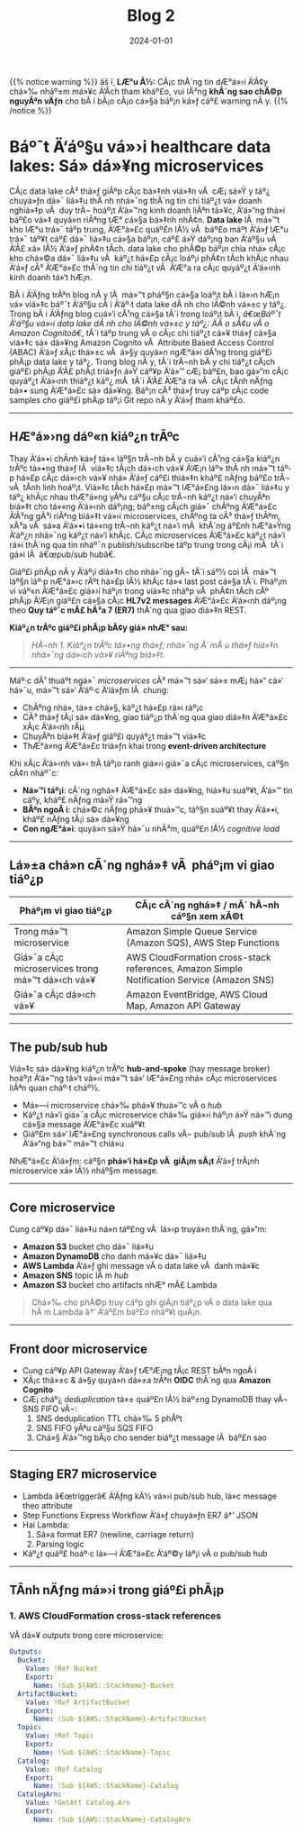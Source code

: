 ﻿---
title: "Blog 2"
date: "2024-01-01"
weight: 1
chapter: false
pre: " <b> 3.2. </b> "
---

{{% notice warning %}}
âš ï¸ **LÆ°u Ã½:** CÃ¡c thÃ´ng tin dÆ°á»›i Ä‘Ã¢y chá»‰ nháº±m má»¥c Ä‘Ã­ch tham kháº£o, vui lÃ²ng **khÃ´ng sao chÃ©p nguyÃªn vÄƒn** cho bÃ i bÃ¡o cÃ¡o cá»§a báº¡n ká»ƒ cáº£ warning nÃ y.
{{% /notice %}}

# Báº¯t Ä‘áº§u vá»›i healthcare data lakes: Sá»­ dá»¥ng microservices

CÃ¡c data lake cÃ³ thá»ƒ giÃºp cÃ¡c bá»‡nh viá»‡n vÃ  cÆ¡ sá»Ÿ y táº¿ chuyá»ƒn dá»¯ liá»‡u thÃ nh nhá»¯ng thÃ´ng tin chi tiáº¿t vá» doanh nghiá»‡p vÃ  duy trÃ¬ hoáº¡t Ä‘á»™ng kinh doanh liÃªn tá»¥c, Ä‘á»“ng thá»i báº£o vá»‡ quyá»n riÃªng tÆ° cá»§a bá»‡nh nhÃ¢n. **Data lake** lÃ  má»™t kho lÆ°u trá»¯ táº­p trung, Ä‘Æ°á»£c quáº£n lÃ½ vÃ  báº£o máº­t Ä‘á»ƒ lÆ°u trá»¯ táº¥t cáº£ dá»¯ liá»‡u cá»§a báº¡n, cáº£ á»Ÿ dáº¡ng ban Ä‘áº§u vÃ  Ä‘Ã£ xá»­ lÃ½ Ä‘á»ƒ phÃ¢n tÃ­ch. data lake cho phÃ©p báº¡n chia nhá» cÃ¡c kho chá»©a dá»¯ liá»‡u vÃ  káº¿t há»£p cÃ¡c loáº¡i phÃ¢n tÃ­ch khÃ¡c nhau Ä‘á»ƒ cÃ³ Ä‘Æ°á»£c thÃ´ng tin chi tiáº¿t vÃ  Ä‘Æ°a ra cÃ¡c quyáº¿t Ä‘á»‹nh kinh doanh tá»‘t hÆ¡n.

BÃ i Ä‘Äƒng trÃªn blog nÃ y lÃ  má»™t pháº§n cá»§a loáº¡t bÃ i lá»›n hÆ¡n vá» viá»‡c báº¯t Ä‘áº§u cÃ i Ä‘áº·t data lake dÃ nh cho lÄ©nh vá»±c y táº¿. Trong bÃ i Ä‘Äƒng blog cuá»‘i cÃ¹ng cá»§a tÃ´i trong loáº¡t bÃ i, *â€œBáº¯t Ä‘áº§u vá»›i data lake dÃ nh cho lÄ©nh vá»±c y táº¿: ÄÃ o sÃ¢u vÃ o Amazon Cognitoâ€*, tÃ´i táº­p trung vÃ o cÃ¡c chi tiáº¿t cá»¥ thá»ƒ cá»§a viá»‡c sá»­ dá»¥ng Amazon Cognito vÃ  Attribute Based Access Control (ABAC) Ä‘á»ƒ xÃ¡c thá»±c vÃ  á»§y quyá»n ngÆ°á»i dÃ¹ng trong giáº£i phÃ¡p data lake y táº¿. Trong blog nÃ y, tÃ´i trÃ¬nh bÃ y chi tiáº¿t cÃ¡ch giáº£i phÃ¡p Ä‘Ã£ phÃ¡t triá»ƒn á»Ÿ cáº¥p Ä‘á»™ cÆ¡ báº£n, bao gá»“m cÃ¡c quyáº¿t Ä‘á»‹nh thiáº¿t káº¿ mÃ  tÃ´i Ä‘Ã£ Ä‘Æ°a ra vÃ  cÃ¡c tÃ­nh nÄƒng bá»• sung Ä‘Æ°á»£c sá»­ dá»¥ng. Báº¡n cÃ³ thá»ƒ truy cáº­p cÃ¡c code samples cho giáº£i phÃ¡p táº¡i Git repo nÃ y Ä‘á»ƒ tham kháº£o.

---

## HÆ°á»›ng dáº«n kiáº¿n trÃºc

Thay Ä‘á»•i chÃ­nh ká»ƒ tá»« láº§n trÃ¬nh bÃ y cuá»‘i cÃ¹ng cá»§a kiáº¿n trÃºc tá»•ng thá»ƒ lÃ  viá»‡c tÃ¡ch dá»‹ch vá»¥ Ä‘Æ¡n láº» thÃ nh má»™t táº­p há»£p cÃ¡c dá»‹ch vá»¥ nhá» Ä‘á»ƒ cáº£i thiá»‡n kháº£ nÄƒng báº£o trÃ¬ vÃ  tÃ­nh linh hoáº¡t. Viá»‡c tÃ­ch há»£p má»™t lÆ°á»£ng lá»›n dá»¯ liá»‡u y táº¿ khÃ¡c nhau thÆ°á»ng yÃªu cáº§u cÃ¡c trÃ¬nh káº¿t ná»‘i chuyÃªn biá»‡t cho tá»«ng Ä‘á»‹nh dáº¡ng; báº±ng cÃ¡ch giá»¯ chÃºng Ä‘Æ°á»£c Ä‘Ã³ng gÃ³i riÃªng biá»‡t vá»›i microservices, chÃºng ta cÃ³ thá»ƒ thÃªm, xÃ³a vÃ  sá»­a Ä‘á»•i tá»«ng trÃ¬nh káº¿t ná»‘i mÃ  khÃ´ng áº£nh hÆ°á»Ÿng Ä‘áº¿n nhá»¯ng káº¿t ná»‘i khÃ¡c. CÃ¡c microservices Ä‘Æ°á»£c káº¿t ná»‘i rá»i thÃ´ng qua tin nháº¯n publish/subscribe táº­p trung trong cÃ¡i mÃ  tÃ´i gá»i lÃ  â€œpub/sub hubâ€.

Giáº£i phÃ¡p nÃ y Ä‘áº¡i diá»‡n cho nhá»¯ng gÃ¬ tÃ´i sáº½ coi lÃ  má»™t láº§n láº·p nÆ°á»›c rÃºt há»£p lÃ½ khÃ¡c tá»« last post cá»§a tÃ´i. Pháº¡m vi váº«n Ä‘Æ°á»£c giá»›i háº¡n trong viá»‡c nháº­p vÃ  phÃ¢n tÃ­ch cÃº phÃ¡p Ä‘Æ¡n giáº£n cá»§a cÃ¡c **HL7v2 messages** Ä‘Æ°á»£c Ä‘á»‹nh dáº¡ng theo **Quy táº¯c mÃ£ hÃ³a 7 (ER7)** thÃ´ng qua giao diá»‡n REST.

**Kiáº¿n trÃºc giáº£i phÃ¡p bÃ¢y giá» nhÆ° sau:**

> *HÃ¬nh 1. Kiáº¿n trÃºc tá»•ng thá»ƒ; nhá»¯ng Ã´ mÃ u thá»ƒ hiá»‡n nhá»¯ng dá»‹ch vá»¥ riÃªng biá»‡t.*

---

Máº·c dÃ¹ thuáº­t ngá»¯ *microservices* cÃ³ má»™t sá»‘ sá»± mÆ¡ há»“ cá»‘ há»¯u, má»™t sá»‘ Ä‘áº·c Ä‘iá»ƒm lÃ  chung:  
- ChÃºng nhá», tá»± chá»§, káº¿t há»£p rá»i ráº¡c  
- CÃ³ thá»ƒ tÃ¡i sá»­ dá»¥ng, giao tiáº¿p thÃ´ng qua giao diá»‡n Ä‘Æ°á»£c xÃ¡c Ä‘á»‹nh rÃµ  
- ChuyÃªn biá»‡t Ä‘á»ƒ giáº£i quyáº¿t má»™t viá»‡c  
- ThÆ°á»ng Ä‘Æ°á»£c triá»ƒn khai trong **event-driven architecture**

Khi xÃ¡c Ä‘á»‹nh vá»‹ trÃ­ táº¡o ranh giá»›i giá»¯a cÃ¡c microservices, cáº§n cÃ¢n nháº¯c:  
- **Ná»™i táº¡i**: cÃ´ng nghá»‡ Ä‘Æ°á»£c sá»­ dá»¥ng, hiá»‡u suáº¥t, Ä‘á»™ tin cáº­y, kháº£ nÄƒng má»Ÿ rá»™ng  
- **BÃªn ngoÃ i**: chá»©c nÄƒng phá»¥ thuá»™c, táº§n suáº¥t thay Ä‘á»•i, kháº£ nÄƒng tÃ¡i sá»­ dá»¥ng  
- **Con ngÆ°á»i**: quyá»n sá»Ÿ há»¯u nhÃ³m, quáº£n lÃ½ *cognitive load*

---

## Lá»±a chá»n cÃ´ng nghá»‡ vÃ  pháº¡m vi giao tiáº¿p

| Pháº¡m vi giao tiáº¿p                        | CÃ¡c cÃ´ng nghá»‡ / mÃ´ hÃ¬nh cáº§n xem xÃ©t                                                        |
| ---------------------------------------- | ------------------------------------------------------------------------------------------ |
| Trong má»™t microservice                   | Amazon Simple Queue Service (Amazon SQS), AWS Step Functions                               |
| Giá»¯a cÃ¡c microservices trong má»™t dá»‹ch vá»¥ | AWS CloudFormation cross-stack references, Amazon Simple Notification Service (Amazon SNS) |
| Giá»¯a cÃ¡c dá»‹ch vá»¥                         | Amazon EventBridge, AWS Cloud Map, Amazon API Gateway                                      |

---

## The pub/sub hub

Viá»‡c sá»­ dá»¥ng kiáº¿n trÃºc **hub-and-spoke** (hay message broker) hoáº¡t Ä‘á»™ng tá»‘t vá»›i má»™t sá»‘ lÆ°á»£ng nhá» cÃ¡c microservices liÃªn quan cháº·t cháº½.  
- Má»—i microservice chá»‰ phá»¥ thuá»™c vÃ o *hub*  
- Káº¿t ná»‘i giá»¯a cÃ¡c microservice chá»‰ giá»›i háº¡n á»Ÿ ná»™i dung cá»§a message Ä‘Æ°á»£c xuáº¥t  
- Giáº£m sá»‘ lÆ°á»£ng synchronous calls vÃ¬ pub/sub lÃ  *push* khÃ´ng Ä‘á»“ng bá»™ má»™t chiá»u

NhÆ°á»£c Ä‘iá»ƒm: cáº§n **phá»‘i há»£p vÃ  giÃ¡m sÃ¡t** Ä‘á»ƒ trÃ¡nh microservice xá»­ lÃ½ nháº§m message.

---

## Core microservice

Cung cáº¥p dá»¯ liá»‡u ná»n táº£ng vÃ  lá»›p truyá»n thÃ´ng, gá»“m:  
- **Amazon S3** bucket cho dá»¯ liá»‡u  
- **Amazon DynamoDB** cho danh má»¥c dá»¯ liá»‡u  
- **AWS Lambda** Ä‘á»ƒ ghi message vÃ o data lake vÃ  danh má»¥c  
- **Amazon SNS** topic lÃ m *hub*  
- **Amazon S3** bucket cho artifacts nhÆ° mÃ£ Lambda

> Chá»‰ cho phÃ©p truy cáº­p ghi giÃ¡n tiáº¿p vÃ o data lake qua hÃ m Lambda â†’ Ä‘áº£m báº£o nháº¥t quÃ¡n.

---

## Front door microservice

- Cung cáº¥p API Gateway Ä‘á»ƒ tÆ°Æ¡ng tÃ¡c REST bÃªn ngoÃ i  
- XÃ¡c thá»±c & á»§y quyá»n dá»±a trÃªn **OIDC** thÃ´ng qua **Amazon Cognito**  
- CÆ¡ cháº¿ *deduplication* tá»± quáº£n lÃ½ báº±ng DynamoDB thay vÃ¬ SNS FIFO vÃ¬:
  1. SNS deduplication TTL chá»‰ 5 phÃºt
  2. SNS FIFO yÃªu cáº§u SQS FIFO
  3. Chá»§ Ä‘á»™ng bÃ¡o cho sender biáº¿t message lÃ  báº£n sao

---

## Staging ER7 microservice

- Lambda â€œtriggerâ€ Ä‘Äƒng kÃ½ vá»›i pub/sub hub, lá»c message theo attribute  
- Step Functions Express Workflow Ä‘á»ƒ chuyá»ƒn ER7 â†’ JSON  
- Hai Lambda:
  1. Sá»­a format ER7 (newline, carriage return)
  2. Parsing logic  
- Káº¿t quáº£ hoáº·c lá»—i Ä‘Æ°á»£c Ä‘áº©y láº¡i vÃ o pub/sub hub

---

## TÃ­nh nÄƒng má»›i trong giáº£i phÃ¡p

### 1. AWS CloudFormation cross-stack references
VÃ­ dá»¥ *outputs* trong core microservice:
```yaml
Outputs:
  Bucket:
    Value: !Ref Bucket
    Export:
      Name: !Sub ${AWS::StackName}-Bucket
  ArtifactBucket:
    Value: !Ref ArtifactBucket
    Export:
      Name: !Sub ${AWS::StackName}-ArtifactBucket
  Topic:
    Value: !Ref Topic
    Export:
      Name: !Sub ${AWS::StackName}-Topic
  Catalog:
    Value: !Ref Catalog
    Export:
      Name: !Sub ${AWS::StackName}-Catalog
  CatalogArn:
    Value: !GetAtt Catalog.Arn
    Export:
      Name: !Sub ${AWS::StackName}-CatalogArn

